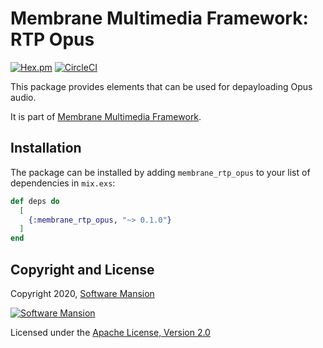 # Membrane Multimedia Framework: RTP Opus

[![Hex.pm](https://img.shields.io/hexpm/v/membrane_rtp_opus.svg)](https://hex.pm/packages/membrane_rtp_opus)
[![CircleCI](https://circleci.com/gh/membraneframework/membrane_rtp_opus.svg?style=svg)](https://circleci.com/gh/membraneframework/membrane_rtp_opus)

This package provides elements that can be used for depayloading Opus audio.

It is part of [Membrane Multimedia Framework](https://membraneframework.org).

## Installation

The package can be installed by adding `membrane_rtp_opus` to your list of dependencies in `mix.exs`:

```elixir
def deps do
  [
    {:membrane_rtp_opus, "~> 0.1.0"}
  ]
end
```

## Copyright and License

Copyright 2020, [Software Mansion](https://swmansion.com/?utm_source=git&utm_medium=readme&utm_campaign=membrane_rtp_opus)

[![Software Mansion](https://membraneframework.github.io/static/logo/swm_logo_readme.png)](https://swmansion.com/?utm_source=git&utm_medium=readme&utm_campaign=membrane_rtp_opus)

Licensed under the [Apache License, Version 2.0](LICENSE)
